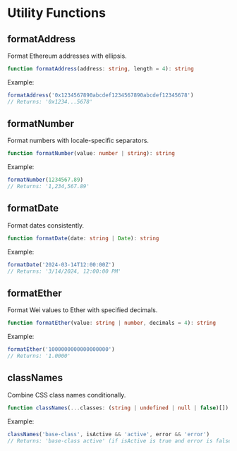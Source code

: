 # Utility Functions

## formatAddress
Format Ethereum addresses with ellipsis.

```typescript
function formatAddress(address: string, length = 4): string
```

Example:
```typescript
formatAddress('0x1234567890abcdef1234567890abcdef12345678')
// Returns: '0x1234...5678'
```

## formatNumber
Format numbers with locale-specific separators.

```typescript
function formatNumber(value: number | string): string
```

Example:
```typescript
formatNumber(1234567.89)
// Returns: '1,234,567.89'
```

## formatDate
Format dates consistently.

```typescript
function formatDate(date: string | Date): string
```

Example:
```typescript
formatDate('2024-03-14T12:00:00Z')
// Returns: '3/14/2024, 12:00:00 PM'
```

## formatEther
Format Wei values to Ether with specified decimals.

```typescript
function formatEther(value: string | number, decimals = 4): string
```

Example:
```typescript
formatEther('1000000000000000000')
// Returns: '1.0000'
```

## classNames
Combine CSS class names conditionally.

```typescript
function classNames(...classes: (string | undefined | null | false)[]): string
```

Example:
```typescript
classNames('base-class', isActive && 'active', error && 'error')
// Returns: 'base-class active' (if isActive is true and error is false)
```